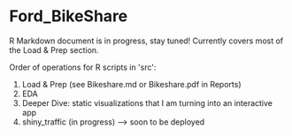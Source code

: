 # Ford_BikeShare

R Markdown document is in progress, stay tuned! Currently covers most of the Load & Prep section.

Order of operations for R scripts in 'src':
1. Load & Prep (see Bikeshare.md or Bikeshare.pdf in Reports)
2. EDA
3. Deeper Dive: static visualizations that I am turning into an interactive app
4. shiny_traffic (in progress) --> soon to be deployed
